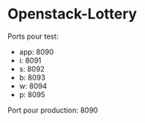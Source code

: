 # Openstack-Lottery

Ports pour test:
* app: 8090
* i: 8091
* s: 8092
* b: 8093
* w: 8094
* p: 8095

Port pour production: 8090